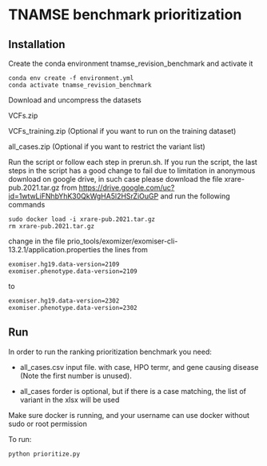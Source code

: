 # TNAMSE benchmark prioritization

## Installation

Create the conda environment tnamse_revision_benchmark and activate it

```
conda env create -f environment.yml
conda activate tnamse_revision_benchmark
```

Download and uncompress the datasets

VCFs.zip

VCFs_training.zip (Optional if you want to run on the training dataset)

all_cases.zip (Optional if you want to restrict the variant list)


Run the script or follow each step in prerun.sh. If you run the script, the last steps in the script
has a good change to fail due to limitation in anonymous download on google drive, in such case please download 
the file xrare-pub.2021.tar.gz from https://drive.google.com/uc?id=1wtwLiFNhbYhK30QkWgHA5l2HSrZiOuGP and run the
following commands

```
sudo docker load -i xrare-pub.2021.tar.gz
rm xrare-pub.2021.tar.gz
```

change in the file prio_tools/exomizer/exomiser-cli-13.2.1/application.properties
the lines from

```
exomiser.hg19.data-version=2109
exomiser.phenotype.data-version=2109
```

to

```
exomiser.hg19.data-version=2302
exomiser.phenotype.data-version=2302
```

## Run

In order to run the ranking prioritization benchmark you need:

- all_cases.csv input file. with case, HPO termr, and gene causing disease (Note the first number is unused).

- all_cases forder is optional, but if there is a case matching, the list of variant in the xlsx will be used

Make sure docker is running, and your username can use docker without sudo or root permission

To run:

```
python prioritize.py
```



